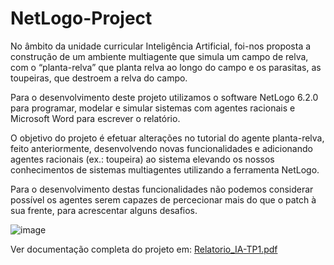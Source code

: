 # NetLogo-Project

No âmbito da unidade curricular Inteligência Artificial, foi-nos proposta a construção de um ambiente multiagente que simula um campo de relva, com o “planta-relva” que planta relva ao longo do campo e os parasitas, as toupeiras, que destroem a relva do campo. 

Para o desenvolvimento deste projeto utilizamos o software NetLogo 6.2.0 para programar, modelar e simular sistemas com agentes racionais e Microsoft Word para escrever o relatório.

O objetivo do projeto é efetuar alterações no tutorial do agente planta-relva, feito anteriormente, desenvolvendo novas funcionalidades e adicionando agentes racionais (ex.: toupeira) ao sistema elevando os nossos conhecimentos de sistemas multiagentes utilizando a ferramenta NetLogo.

Para o desenvolvimento destas funcionalidades não podemos considerar possível os agentes serem capazes de percecionar mais do que o patch à sua frente, para acrescentar alguns desafios.

![image](https://user-images.githubusercontent.com/61188857/202179661-ed716f8f-93f7-427b-921d-fc459a1b2449.png)

Ver documentação completa do projeto em:
[Relatorio_IA-TP1.pdf](https://github.com/Paulo-cpereira/NetLogo-Project/files/10021527/Relatorio_IA-TP1.pdf)
